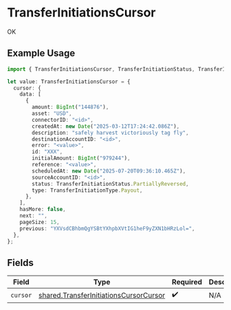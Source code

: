 # TransferInitiationsCursor

OK

## Example Usage

```typescript
import { TransferInitiationsCursor, TransferInitiationStatus, TransferInitiationType } from "@formance/formance-sdk/sdk/models/shared";

let value: TransferInitiationsCursor = {
  cursor: {
    data: [
      {
        amount: BigInt("144876"),
        asset: "USD",
        connectorID: "<id>",
        createdAt: new Date("2025-03-12T17:24:42.086Z"),
        description: "safely harvest victoriously tag fly",
        destinationAccountID: "<id>",
        error: "<value>",
        id: "XXX",
        initialAmount: BigInt("979244"),
        reference: "<value>",
        scheduledAt: new Date("2025-07-20T09:36:10.465Z"),
        sourceAccountID: "<id>",
        status: TransferInitiationStatus.PartiallyReversed,
        type: TransferInitiationType.Payout,
      },
    ],
    hasMore: false,
    next: "",
    pageSize: 15,
    previous: "YXVsdCBhbmQgYSBtYXhpbXVtIG1heF9yZXN1bHRzLol=",
  },
};
```

## Fields

| Field                                                                                                   | Type                                                                                                    | Required                                                                                                | Description                                                                                             |
| ------------------------------------------------------------------------------------------------------- | ------------------------------------------------------------------------------------------------------- | ------------------------------------------------------------------------------------------------------- | ------------------------------------------------------------------------------------------------------- |
| `cursor`                                                                                                | [shared.TransferInitiationsCursorCursor](../../../sdk/models/shared/transferinitiationscursorcursor.md) | :heavy_check_mark:                                                                                      | N/A                                                                                                     |